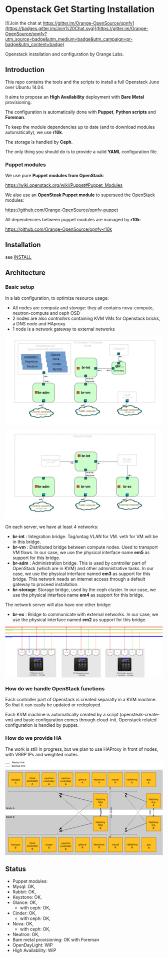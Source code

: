 # Openstack Get Starting Installation

[![Join the chat at https://gitter.im/Orange-OpenSource/opnfv](https://badges.gitter.im/Join%20Chat.svg)](https://gitter.im/Orange-OpenSource/opnfv?utm_source=badge&utm_medium=badge&utm_campaign=pr-badge&utm_content=badge)

Openstack installation and configuration by Orange Labs.

## Introduction
This repo contains the tools and the scripts to install a full Openstack Juno over Ubuntu 14.04.

It aims to propose an **High Availability** deployment with **Bare Metal** provisioning.

The configuration is automatically done with **Puppet**, **Python scripts** and **Foreman**.

To keep the module dependencies up to date (and to download modules automatically), we use **r10k**.

The storage is handled by **Ceph**.

The only thing you should do is to provide a valid **YAML** configuration file.

### Puppet modules

We use pure **Puppet modules from OpenStack**:

 https://wiki.openstack.org/wiki/Puppet#Puppet_Modules

We also use an **OpenSteak Puppet module** to superseed the OpenStack modules:

 https://github.com/Orange-OpenSource/opnfv-puppet

All dependencies between puppet modules are managed by **r10k**:

 https://github.com/Orange-OpenSource/opnfv-r10k


## Installation

see [INSTALL](INSTALL.md)

## Architecture
### Basic setup

In a lab configuration, to optimize resource usage:

* All nodes are *compute* and *storage*: they all contains nova-compute, neutron-compute and ceph OSD
* 2 nodes are also *controllers* containing KVM VMs for Openstack bricks, a DNS node and HAproxy
* 1 node is a network gateway to external networks

![Image of Bridging topology - Controller and compute](https://github.com/Orange-OpenSource/opnfv/raw/master/docs/bridge_topology_controller_compute.jpg)

![Image of Bridging topology - Network](https://github.com/Orange-OpenSource/opnfv/raw/master/docs/bridge_topology_network.jpg)

On each server, we have at least 4 networks:

* **br-int** : Integration bridge. Tag/untag VLAN for VM. veth for VM will be in this bridge.
* **br-vm** : Distributed bridge between compute nodes. Used to transport VM flows. In our case, we use the physical interface name **em5** as support for this bridge.
* **br-adm** : Administration bridge. This is used by controller part of OpenStack (which are in KVM) and other administrative tasks. In our case, we use the physical interface named **em3** as support for this bridge. This network needs an internet access through a default gateway to proceed installation.
* **br-storage**: Storage bridge, used by the ceph cluster. In our case, we use the physical interface name **em4** as support for this bridge.

The network server will also have one other bridge:

* **br-ex** : Bridge to communicate with external networks. In our case, we use the physical interface named **em2** as support for this bridge.


![Image of Basic setup](https://github.com/Orange-OpenSource/opnfv/raw/master/docs/archi_reseau.png)


### How do we handle OpenStack functions
Each controller part of Openstack is created separatly in a KVM machine. So that it can easily be updated or redeployed.

Each KVM machine is automatically created by a script (opensteak-create-vm) and basic configuration comes through cloud-init. Openstack related configuration is handled by puppet.

### How do we provide HA
The work is still in progress, but we plan to use HAProxy in front of nodes, with VRRP IPs and weighted routes.

![Image of HA](https://raw.githubusercontent.com/Orange-OpenSource/opnfv/master/docs/opensteak_ha.png)

## Status
* Puppet modules:
 * Mysql: OK,
 * Rabbit: OK,
 * Keystone: OK,
 * Glance: OK,
   * with ceph: OK,
 * Cinder: OK,
   * with ceph: OK,
 * Nova: OK,
   * with ceph: OK,
 * Neutron: OK,
* Bare metal provisioning: OK with Foreman
* OpenDayLight: WiP
* High Availability: WiP

